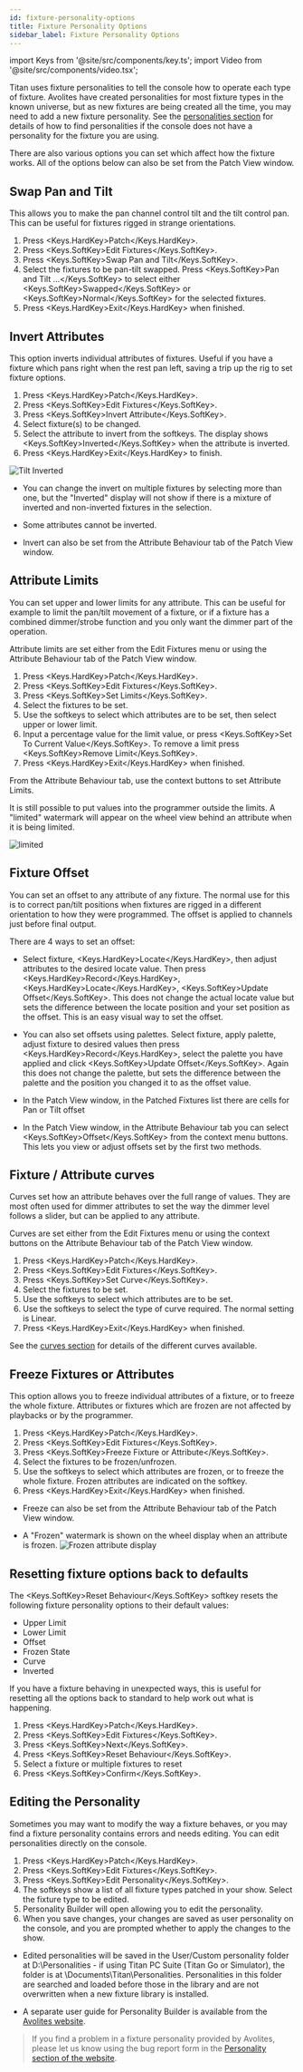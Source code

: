 ```yaml
---
id: fixture-personality-options
title: Fixture Personality Options
sidebar_label: Fixture Personality Options
---
```


import Keys from '@site/src/components/key.ts';
import Video from '@site/src/components/video.tsx';

Titan uses fixture personalities to tell the console how to operate each
type of fixture. Avolites have created personalities for most fixture types in 
the known universe, but as new fixtures are being created all the time, you may
need to add a new fixture personality. 
See the [personalities section](../fixture-personalities.md) for details of how to
find personalities if the console does not have a personality for the fixture you are using.

There are also various options you can set which affect how the fixture works.
All of the options below can also be set from the Patch View window.

## Swap Pan and Tilt

This allows you to make the pan channel control tilt and the tilt
control pan. This can be useful for fixtures rigged in strange
orientations.

1. Press <Keys.HardKey>Patch</Keys.HardKey>.
2. Press <Keys.SoftKey>Edit Fixtures</Keys.SoftKey>.
3. Press <Keys.SoftKey>Swap Pan and Tilt</Keys.SoftKey>.
4. Select the fixtures to be pan-tilt swapped. Press <Keys.SoftKey>Pan and Tilt
...</Keys.SoftKey> to select either <Keys.SoftKey>Swapped</Keys.SoftKey> or <Keys.SoftKey>Normal</Keys.SoftKey> for the selected
fixtures.
5. Press <Keys.HardKey>Exit</Keys.HardKey> when finished.

## Invert Attributes

This option inverts individual attributes of fixtures. Useful if you
have a fixture which pans right when the rest pan left, saving a trip up
the rig to set fixture options.

1. Press <Keys.HardKey>Patch</Keys.HardKey>.
2. Press <Keys.SoftKey>Edit Fixtures</Keys.SoftKey>.
3. Press <Keys.SoftKey>Invert Attribute</Keys.SoftKey>.
4. Select fixture(s) to be changed.
5. Select the attribute to invert from the softkeys. The display shows <Keys.SoftKey>Inverted</Keys.SoftKey> when the attribute is inverted.
6. Press <Keys.HardKey>Exit</Keys.HardKey> to finish.

![Tilt Inverted](/docs/images/Tilt-Inverted.png)

-   You can change the invert on multiple fixtures by selecting more
    than one, but the "Inverted" display will not show if there is a
    mixture of inverted and non-inverted fixtures in the selection.

-   Some attributes cannot be inverted.

-   Invert can also be set from the Attribute Behaviour tab of the Patch
    View window.

## Attribute Limits

You can set upper and lower limits for any attribute. This can be useful
for example to limit the pan/tilt movement of a fixture, or if a fixture
has a combined dimmer/strobe function and you only want the dimmer part
of the operation.

Attribute limits are set either from the Edit Fixtures menu or using the
Attribute Behaviour tab of the Patch View window.

1. Press <Keys.HardKey>Patch</Keys.HardKey>.
2. Press <Keys.SoftKey>Edit Fixtures</Keys.SoftKey>.
3. Press <Keys.SoftKey>Set Limits</Keys.SoftKey>.
4. Select the fixtures to be set.
5. Use the softkeys to select which attributes are to be set, then
select upper or lower limit.
6. Input a percentage value for the limit value, or press <Keys.SoftKey>Set To
Current Value</Keys.SoftKey>. To remove a limit press <Keys.SoftKey>Remove Limit</Keys.SoftKey>.
7. Press <Keys.HardKey>Exit</Keys.HardKey> when finished.

From the Attribute Behaviour tab, use the context buttons to set
Attribute Limits.

It is still possible to put values into the programmer outside the
limits. A "limited" watermark will appear on the wheel view behind an
attribute when it is being limited.

![limited](/docs/images/Limited-Dimmer.png)

## Fixture Offset

You can set an offset to any attribute of any fixture. The normal use
for this is to correct pan/tilt positions when fixtures are rigged in a
different orientation to how they were programmed. The offset is applied
to channels just before final output.

There are 4 ways to set an offset:

-   Select fixture, <Keys.HardKey>Locate</Keys.HardKey>, then adjust attributes to the desired
    locate value. Then press <Keys.HardKey>Record</Keys.HardKey>, <Keys.HardKey>Locate</Keys.HardKey>, <Keys.SoftKey>Update Offset</Keys.SoftKey>.
    This does not change the actual locate value but sets the difference
    between the locate position and your set position as the offset.
    This is an easy visual way to set the offset.

-   You can also set offsets using palettes. Select fixture, apply
    palette, adjust fixture to desired values then press <Keys.HardKey>Record</Keys.HardKey>,
    select the palette you have applied and click <Keys.SoftKey>Update Offset</Keys.SoftKey>. 
    Again this does not change the palette, but sets the difference 
    between the palette and the position you changed it to as the 
    offset value.

-   In the Patch View window, in the Patched Fixtures list there are
    cells for Pan or Tilt offset

-   In the Patch View window, in the Attribute Behaviour tab you can
    select <Keys.SoftKey>Offset</Keys.SoftKey> from the context menu buttons. This lets you view
    or adjust offsets set by the first two methods.

## Fixture / Attribute curves

Curves set how an attribute behaves over the full range of values. They
are most often used for dimmer attributes to set the way the dimmer
level follows a slider, but can be applied to any attribute.

Curves are set either from the Edit Fixtures menu or using the context
buttons on the Attribute Behaviour tab of the Patch View window.

1. Press <Keys.HardKey>Patch</Keys.HardKey>.
2. Press <Keys.SoftKey>Edit Fixtures</Keys.SoftKey>.
3. Press <Keys.SoftKey>Set Curve</Keys.SoftKey>.
4. Select the fixtures to be set.
5. Use the softkeys to select which attributes are to be set.
6. Use the softkeys to select the type of curve required. The normal
setting is Linear.
7. Press <Keys.HardKey>Exit</Keys.HardKey> when finished.

See the [curves section](../system-settings/curves.md) for details of the different curves
available.

## Freeze Fixtures or Attributes

This option allows you to freeze individual attributes of a fixture, or
to freeze the whole fixture. Attributes or fixtures which are frozen are
not affected by playbacks or by the programmer.

1. Press <Keys.HardKey>Patch</Keys.HardKey>.
2. Press <Keys.SoftKey>Edit Fixtures</Keys.SoftKey>.
3. Press <Keys.SoftKey>Freeze Fixture or Attribute</Keys.SoftKey>.
4. Select the fixtures to be frozen/unfrozen.
5. Use the softkeys to select which attributes are frozen, or to freeze
the whole fixture. Frozen attributes are indicated on the softkey.
6. Press <Keys.HardKey>Exit</Keys.HardKey> when finished.

-   Freeze can also be set from the Attribute Behaviour tab of the Patch
    View window.

-   A "Frozen" watermark is shown on the wheel display when an attribute
    is frozen.
    ![Frozen attribute display](/docs/images/Wheel-Frozen.png)

## Resetting fixture options back to defaults

The <Keys.SoftKey>Reset Behaviour</Keys.SoftKey> softkey resets the following fixture personality options to their default values: 

- Upper Limit
- Lower Limit
- Offset
- Frozen State 
- Curve
- Inverted

If you have a fixture behaving in unexpected ways, this is useful for resetting all the options back to standard to help work out what is happening.

1. Press <Keys.HardKey>Patch</Keys.HardKey>.
2. Press <Keys.SoftKey>Edit Fixtures</Keys.SoftKey>.
3. Press <Keys.SoftKey>Next</Keys.SoftKey>.
4. Press <Keys.SoftKey>Reset Behaviour</Keys.SoftKey>.
5. Select a fixture or multiple fixtures to reset
6. Press <Keys.SoftKey>Confirm</Keys.SoftKey>.

## Editing the Personality

Sometimes you may want to modify the way a fixture behaves, or you may
find a fixture personality contains errors and needs editing. You can
edit personalities directly on the console.

1. Press <Keys.HardKey>Patch</Keys.HardKey>.
2. Press <Keys.SoftKey>Edit Fixtures</Keys.SoftKey>.
3. Press <Keys.SoftKey>Edit Personality</Keys.SoftKey>.
4. The softkeys show a list of all fixture types patched in your show.
Select the fixture type to be edited.
5. Personality Builder will open allowing you to edit the personality.
6. When you save changes, your changes are saved as user personality 
   on the console, and you are prompted whether to apply the changes 
   to the show.

-   Edited personalities will be saved in the User/Custom personality
    folder at D:\\Personalities - if using Titan PC Suite (Titan Go or 
    Simulator), the folder is at \\Documents\\Titan\\Personalities.
    Personalities in this folder are searched and loaded before those in
    the library and are not overwritten when a new fixture library is
    installed.

-   A separate user guide for Personality Builder is available from the
    [Avolites website](https://www.avolites.com).

> If you find a problem in a fixture personality provided by Avolites, please let us know using the bug report form in the [Personality section of the website](https://personalities.avolites.com/).
